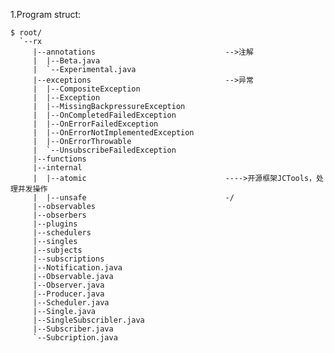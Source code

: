 1.Program struct:  
    
    $ root/
      `--rx
         |--annotations                             -->注解
         |  |--Beta.java
         |  `--Experimental.java
         |--exceptions                              -->异常
         |  |--CompositeException
         |  |--Exception
         |  |--MissingBackpressureException
         |  |--OnCompletedFailedException
         |  |--OnErrorFailedException
         |  |--OnErrorNotImplementedException
         |  |--OnErrorThrowable
         |  `--UnsubscribeFailedException
         |--functions
         |--internal
         |  |--atomic                               ---->开源框架JCTools，处理并发操作 
         |  |--unsafe                               -/
         |--observables
         |--obserbers
         |--plugins
         |--schedulers
         |--singles
         |--subjects
         |--subscriptions
         |--Notification.java
         |--Observable.java
         |--Observer.java
         |--Producer.java
         |--Scheduler.java
         |--Single.java
         |--SingleSubscribler.java
         |--Subscriber.java
         `--Subcription.java
